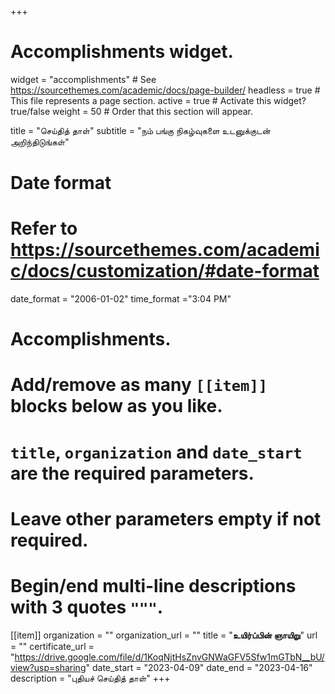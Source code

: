 +++
# Accomplishments widget.
widget = "accomplishments"  # See https://sourcethemes.com/academic/docs/page-builder/
headless = true  # This file represents a page section.
active = true  # Activate this widget? true/false
weight = 50  # Order that this section will appear.

title = "செய்தித் தாள்"
subtitle = "நம் பங்கு நிகழ்வுகளை உடனுக்குடன் அறிந்திடுங்கள்"

# Date format
#   Refer to https://sourcethemes.com/academic/docs/customization/#date-format
date_format = "2006-01-02"
time_format ="3:04 PM"

# Accomplishments.
#   Add/remove as many `[[item]]` blocks below as you like.
#   `title`, `organization` and `date_start` are the required parameters.
#   Leave other parameters empty if not required.
#   Begin/end multi-line descriptions with 3 quotes `"""`.


[[item]]
  organization = ""
  organization_url = ""
  title = "**உயிர்ப்பின் ஞாயிறு**"
  url = ""
  certificate_url = "https://drive.google.com/file/d/1KoqNjtHsZnvGNWaGFV5Sfw1mGTbN__bU/view?usp=sharing"
  date_start = "2023-04-09"
  date_end = "2023-04-16"
  description = "புதியச் செய்தித் தாள்"
+++
